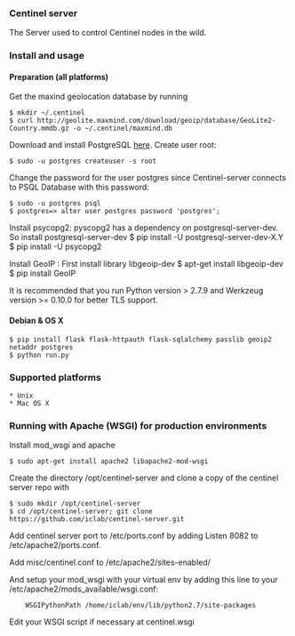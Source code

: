 ### Centinel server

The Server used to control Centinel nodes in the wild.

### Install and usage
#### Preparation (all platforms)
Get the maxind geolocation database by running 

    $ mkdir ~/.centinel
    $ curl http://geolite.maxmind.com/download/geoip/database/GeoLite2-Country.mmdb.gz -o ~/.centinel/maxmind.db

Download and install PostgreSQL [here](http://www.postgresql.org/download/).
Create user root:

    $ sudo -u postgres createuser -s root

Change the password for the user postgres since Centinel-server connects to PSQL Database with this password: 

    $ sudo -u postgres psql
    $ postgres=> alter user postgres password 'postgres';

Install psycopg2:
	pyscopg2 has a dependency on postgresql-server-dev. So install postgresql-server-dev
	$ pip install -U postgresql-server-dev-X.Y
	$ pip install -U psycopg2
	
Install GeoIP :
	First install library libgeoip-dev
	$ apt-get install libgeoip-dev
	$ pip install GeoIP
	

It is recommended that you run Python version > 2.7.9 and Werkzeug version >= 0.10.0 for better TLS support.

#### Debian & OS X

    $ pip install flask flask-httpauth flask-sqlalchemy passlib geoip2 netaddr postgres
    $ python run.py

### Supported platforms
    * Unix
    * Mac OS X

### Running with Apache (WSGI) for production environments
Install mod_wsgi and apache

	$ sudo apt-get install apache2 libapache2-mod-wsgi

Create the directory /opt/centinel-server and clone a copy of the centinel server repo with

	$ sudo mkdir /opt/centinel-server
    $ cd /opt/centinel-server; git clone https://github.com/iclab/centinel-server.git

Add centinel server port to /etc/ports.conf by adding Listen 8082 to /etc/apache2/ports.conf.

Add misc/centinel.conf to /etc/apache2/sites-enabled/

And setup your mod\_wsgi with your virtual env by adding this line to your /etc/apache2/mods_available/wsgi.conf:

        WSGIPythonPath /home/iclab/env/lib/python2.7/site-packages

Edit your WSGI script if necessary at centinel.wsgi




